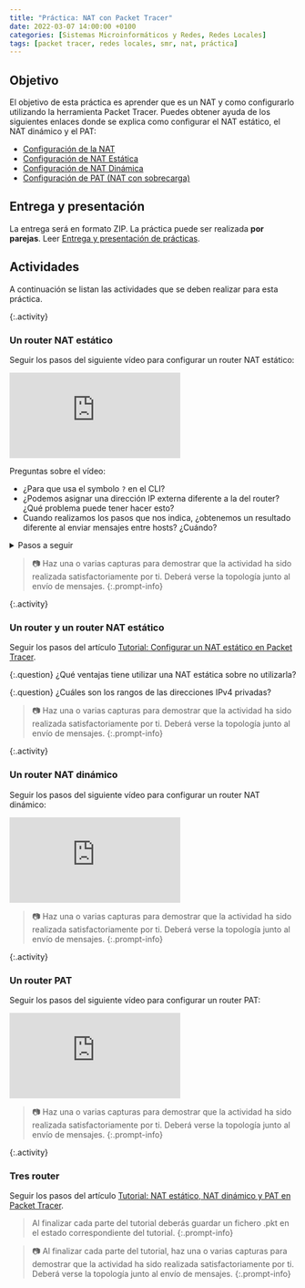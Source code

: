 ```yaml
---
title: "Práctica: NAT con Packet Tracer"
date: 2022-03-07 14:00:00 +0100
categories: [Sistemas Microinformáticos y Redes, Redes Locales]
tags: [packet tracer, redes locales, smr, nat, práctica]
---
```


## Objetivo

El objetivo de esta práctica es aprender que es un NAT y como configurarlo utilizando la herramienta Packet Tracer. Puedes obtener ayuda de los siguientes enlaces donde se explica como configurar el NAT estático, el NAT dinámico y el PAT:

- [Configuración de la NAT](https://ccnadesdecero.es/configuracion-nat-estatica-dinamica-pat)
- [Configuración de NAT Estática](https://ccnadesdecero.es/configuracion-nat-estatica/)
- [Configuración de NAT Dinámica](https://ccnadesdecero.es/configuracion-nat-dinamica/)
- [Configuración de PAT (NAT con sobrecarga)](https://ccnadesdecero.es/configuracion-pat-nat-sobrecarga/)

## Entrega y presentación

La entrega será en formato ZIP. La práctica puede ser realizada **por parejas**. Leer [Entrega y presentación de prácticas](/posts/entrega-presentacion-practicas/).

## Actividades

A continuación se listan las actividades que se deben realizar para esta práctica.

{:.activity}
### Un router NAT estático

Seguir los pasos del siguiente vídeo para configurar un router NAT estático:

<iframe src="https://www.youtube.com/embed/dV9jK4g1uyw" title="YouTube video player" frameborder="0" allow="accelerometer; autoplay; clipboard-write; encrypted-media; gyroscope; picture-in-picture" allowfullscreen></iframe>

Preguntas sobre el vídeo:

- ¿Para que usa el symbolo `?` en el CLI?
- ¿Podemos asignar una dirección IP externa diferente a la del router? ¿Qué problema puede tener hacer esto?
- Cuando realizamos los pasos que nos indica, ¿obtenemos un resultado diferente al enviar mensajes entre hosts? ¿Cuándo?

<details class="card mb-2">
  <summary class="card-header">Pasos a seguir</summary>
  <div class="card-body" markdown="1">

- Asignamos direccioness IP a todos los hosts.
- Definimos la parte inside y outside del router.

```console
Router>en
Router#config terminal
Router(config)#interface fa 0/0
Router(config-if)#ip nat outside
Router(config)#exit
Router(config)#interface fa 0/1
Router(config-if)#ip nat inside
```

- Comprobamos que no podemos hacer ping desde la parte inside a la parte outside.
- Comprobamos que el inside y outside están bien.

```console
Router#show ip nat statistics
```

- Comprobamos que las traducciones están vacías.

```console
Router#show ip nat translations
```

- Añadimos la primera traducción.

```console
Router(config)#ip nat inside source static 192.168.0.2 210.0.0.3
```

- Comprobamos que hay una traducción.

```console
Router#show ip nat translations
```

- Hacemos ping hacia el exterior. Sólo debería poder tener acceso al equipo exterior un host de la parte interna.
- Añadimos la segunda traducción.
- Opcionalmente podemos hacer que las direcciones IP privadas de tipo C no salgan de la zona inside utilizando una ACL (Access Control List).

```console
Router(config)#access-list 1 deny 192.168.0.0 0.0.255.255
Router(config)#access-list 1 permit any
Router(config)#interface fa 0/0
Router(config-if)#ip access-group 1 out
```

<!-- Comentario para que no se descuajeringue la cosa -->
  </div>
</details>

> 📷 Haz una o varias capturas para demostrar que la actividad ha sido realizada satisfactoriamente por ti. Deberá verse la topología junto al envío de mensajes.
{:.prompt-info}

{:.activity}
### Un router y un router NAT estático

Seguir los pasos del artículo [Tutorial: Configurar un NAT estático en Packet Tracer](/posts/tutorial-nat-estatico-packet-tracer).

{:.question}
¿Qué ventajas tiene utilizar una NAT estática sobre no utilizarla?

{:.question}
¿Cuáles son los rangos de las direcciones IPv4 privadas?

> 📷 Haz una o varias capturas para demostrar que la actividad ha sido realizada satisfactoriamente por ti. Deberá verse la topología junto al envío de mensajes.
{:.prompt-info}

{:.activity}
### Un router NAT dinámico

Seguir los pasos del siguiente vídeo para configurar un router NAT dinámico:

<iframe src="https://www.youtube.com/embed/rge-SwOx6Dg" title="YouTube video player" frameborder="0" allow="accelerometer; autoplay; clipboard-write; encrypted-media; gyroscope; picture-in-picture" allowfullscreen></iframe>

> 📷 Haz una o varias capturas para demostrar que la actividad ha sido realizada satisfactoriamente por ti. Deberá verse la topología junto al envío de mensajes.
{:.prompt-info}

{:.activity}
### Un router PAT

Seguir los pasos del siguiente vídeo para configurar un router PAT:

<iframe src="https://www.youtube.com/embed/I6MLqzfy6BI" title="YouTube video player" frameborder="0" allow="accelerometer; autoplay; clipboard-write; encrypted-media; gyroscope; picture-in-picture" allowfullscreen></iframe>

> 📷 Haz una o varias capturas para demostrar que la actividad ha sido realizada satisfactoriamente por ti. Deberá verse la topología junto al envío de mensajes.
{:.prompt-info}

{:.activity}
### Tres router

Seguir los pasos del artículo [Tutorial: NAT estático, NAT dinámico y PAT en Packet Tracer](/posts/tutorial-nat-pat-packet-tracer).

> Al finalizar cada parte del tutorial deberás guardar un fichero .pkt en el estado correspondiente del tutorial.
{:.prompt-info}

> 📷 Al finalizar cada parte del tutorial, haz una o varias capturas para demostrar que la actividad ha sido realizada satisfactoriamente por ti. Deberá verse la topología junto al envío de mensajes.
{:.prompt-info}
